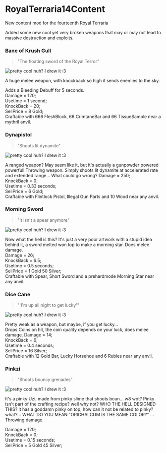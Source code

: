 # RoyalTerraria14Content
New content mod for the fourteenth Royal Terraria

Added some new cool yet very broken weapons that may or may not lead to massive destruction and exploits.

### Bane of Krush Gull
> "The floating sword of the Royal Terror"

![pretty cool huh? I drew it :3](https://github.com/royal-games/RoyalTerraria14Content/blob/master/Items/BaneOfKrushGull.png?raw=true)

A huge melee weapon, with knockback so high it sends enemies to the sky. 

Adds a Bleeding Debuff for 5 seconds.  
Damage = 120;  
Usetime = 1 second;  
KnockBack = 20;  
SellPrice = 8 Gold;  
Craftable with 666 FleshBlock, 66 CrimtaneBar and 66 TissueSample near a mythril anvil.  

### Dynapistol
> "Shoots lit dynamite"

![pretty cool huh? I drew it :3](https://github.com/royal-games/RoyalTerraria14Content/blob/master/Items/Dynapistol.png?raw=true)

A ranged weapon? May seem like it, but it's actually a gunpowder powered powerfull Throwing weapon.
Simply shoots lit dynamite at accelerated rate and extended range... What could go wrong?
Damage = 250;  
KnockBack = 0;  
Usetime = 0.33 seconds;  
SellPrice = 6 Gold;  
Craftable with Flintlock Pistol, Illegal Gun Parts and 10 Wood near any anvil.  

### Morning Sword
> "It isn't a spear anymore"

![pretty cool huh? I drew it :3](https://github.com/royal-games/RoyalTerraria14Content/blob/master/Items/MorningSword.png?raw=true)

Now what the hell is this? It's just a very poor artwork with a stupid idea behind it, a sword melted won top to make a morning star. Does melee damage.  
Damage = 26;  
KnockBack = 6.5;  
Usetime = 0.5 seconds;  
SellPrice = 1 Gold 50 Silver;   
Craftable with Spear, Short Sword and a prehardmode Morning Star near any anvil.  

### Dice Cane 
> "'I'm up all night to get lucky'"

![pretty cool huh? I drew it :3](https://github.com/royal-games/RoyalTerraria14Content/blob/master/Items/DiceCane.png?raw=true)

Pretty weak as a weapon, but maybe, if you get lucky...  
Drops Coins on hit, the coin quality depends on your luck, does melee damage.
Damage = 14;  
KnockBack = 6;  
Usetime = 0.4 seconds;  
SellPrice = 16 Silver;   
Craftable with 12 Gold Bar, Lucky Horsehoe and 6 Rubies near any anvil.  

### Pinkzi 
> "Shoots bouncy grenades"

![pretty cool huh? I drew it :3](https://github.com/royal-games/RoyalTerraria14Content/blob/master/Items/Pinkzi.png?raw=true)

It's a pinky Uzi, made from pinky slime that shoots boun... w8 wot? Pinky isn't part of the crafting recipe? well why not? WHO THE HELL DESIGNED THIS? it has a goddamn pinky on top, how can it not be related to pinky? what?...  WHAT DO YOU MEAN "ORICHALCUM IS THE SAME COLOR?"
...
Throwing damage.

Damage = 120;  
KnockBack = 0;  
Usetime = 0.15 seconds;  
SellPrice = 5 Gold 45 Silver;   


